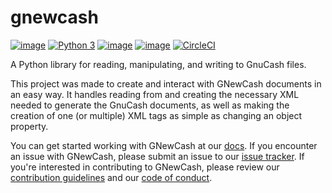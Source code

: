 # gnewcash

[![image](https://img.shields.io/pypi/v/gnewcash.svg)](https://pypi.org/project/gnewcash)
[![Python 3](https://img.shields.io/badge/python-3-blue.svg)](https://www.python.org/downloads/)
[![image](https://img.shields.io/pypi/l/gnewcash.svg)](https://pypi.org/project/gnewcash)
[![image](https://img.shields.io/badge/code%20style-pep8-000000.svg)](https://www.python.org/dev/peps/pep-0008/)
[![CircleCI](https://circleci.com/gh/pbromwelljr/gnewcash.svg?style=svg)](https://circleci.com/gh/pbromwelljr/gnucash)

A Python library for reading, manipulating, and writing to GnuCash files.

This project was made to create and interact with GNewCash documents in an easy way. It handles reading from and
creating the necessary XML needed to generate the GnuCash documents, as well as making the creation of one
(or multiple) XML tags as simple as changing an object property.

You can get started working with GNewCash at our [docs](https://pbromwelljr.github.io/gnewcash/). If you encounter an 
issue with GNewCash, please submit an issue to our [issue tracker](https://github.com/pbromwelljr/gnewcash/issues). If you're interested
in contributing to GNewCash, please review our [contribution guidelines](CONTRIBUTING.md) and our 
[code of conduct](CODE_OF_CONDUCT.md).